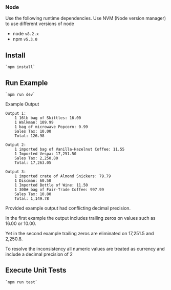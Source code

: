 
### Node
Use the following runtime dependencies.  Use NVM (Node version manager) to use different versions of node 
* node `v8.2.x`
* npm `v5.3.0`

## Install
    `npm install`
    
## Run Example
    `npm run dev`
    
Example Output

    Output 1:
        1 16lb bag of Skittles: 16.00
        1 Walkman: 109.99
        1 bag of microwave Popcorn: 0.99
        Sales Tax: 10.00
        Total: 126.98
     
    Output 2:
        1 imported bag of Vanilla-Hazelnut Coffee: 11.55
        1 Imported Vespa: 17,251.50
        Sales Tax: 2,250.80
        Total: 17,263.05
     
    Output 3:
        1 imported crate of Almond Snickers: 79.79
        1 Discman: 60.50
        1 Imported Bottle of Wine: 11.50
        1 300# bag of Fair-Trade Coffee: 997.99
        Sales Tax: 10.80
        Total: 1,149.78
        
        
Provided example output had conflicting decimal precision.

In the first example the output includes trailing zeros on values such as 16.00 or 10.00.

Yet in the second example trailing zeros are eliminated on 17,251.5 and 2,250.8.

To resolve the inconsistency all numeric values are treated as currency and include a decimal precision of 2
    
## Execute Unit Tests
    `npm run test`

